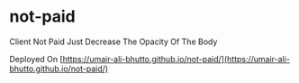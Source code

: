# not-paid
Client Not Paid Just Decrease The Opacity Of The Body

Deployed On [https://umair-ali-bhutto.github.io/not-paid/](https://umair-ali-bhutto.github.io/not-paid/)